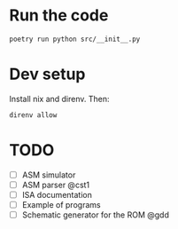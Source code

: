 # Run the code

```console
poetry run python src/__init__.py
```

# Dev setup

Install nix and direnv. Then:

```console
direnv allow
```

# TODO

- [ ] ASM simulator
- [ ] ASM parser @cst1
- [ ] ISA documentation
- [ ] Example of programs
- [ ] Schematic generator for the ROM @gdd
